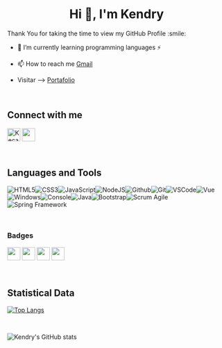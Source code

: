 <h1 align="center">Hi 👋, I'm Kendry</h1>

<div size='20px'>Thank You for taking the time to view my GitHub Profile :smile: </div>

- 🌱 I’m currently learning programming languages ⚡

- 📫 How to reach me [Gmail](carvajalkendri@gmail.com)

- Visitar --> [Portafolio](https://portfolio-personal-complete-ken.vercel.app/)

<br>

## Connect with me 
<p align="left">
  <a href="https://www.linkedin.com/in/kendry-c-501639206/" target="blank"><img align="center"
      src="https://raw.githubusercontent.com/rahuldkjain/github-profile-readme-generator/master/src/images/icons/Social/linked-in-alt.svg"
      alt="Kecar2" width="30" /></a>
  <a href = 'https://www.github.com/Kecar2'> <img width = '30px' align= 'center' src="https://raw.githubusercontent.com/rahulbanerjee26/githubAboutMeGenerator/main/icons/github.svg"/></a>
</p>

<br>

## Languages and Tools
![HTML5](https://img.icons8.com/color/30/html-5.png)![CSS3](https://img.icons8.com/color/30/css3.png)![JavaScript](https://img.icons8.com/color/30/javascript.png)![NodeJS](https://img.icons8.com/color/30/nodejs.png)![Github](https://img.icons8.com/material-outlined/30/github.png)![Git](https://img.icons8.com/color/30/git.png)![VSCode](https://img.icons8.com/color/30/visual-studio-code-2019.png)![Vue](https://img.icons8.com/color/30/000000/vue-js.png)![Windows](https://img.icons8.com/color/30/windows-10.png)![Console](https://img.icons8.com/color/30/console.png)![Java](https://img.icons8.com/color/30/000000/java-coffee-cup-logo--v1.png)![Bootstrap](https://img.icons8.com/color/30/000000/bootstrap.png)![Scrum Agile](https://img.icons8.com/external-flaticons-flat-flat-icons/30/000000/external-scrum-agile-flaticons-flat-flat-icons-6.png)![Spring Framework](https://img.icons8.com/color/30/000000/spring-logo.png)

<br>

### Badges

<p align="left">
  <a href="https://www.credly.com/badges/fc29f859-30c2-4322-94b7-ff9487d3e9bb/public_url" target="blank"><img
      src="https://images.credly.com/size/680x680/images/73ac7b07-679c-4c0e-94d9-8b9dc11efe59/Applied_Data_Science_with_Python.png"
      width="30"/></a>
  <a href='https://www.credly.com/badges/e03c577b-250b-4890-bc34-68b96be23fef/public_url' target="blank"> <img width='30px'             src="https://images.credly.com/size/680x680/images/087eaefb-61a2-426b-ae74-74efca195667/Data_Visualization_Using_Python.png"/></a>
   <a href='https://www.credly.com/badges/56488ebd-5e10-4b6e-a91b-ae3b8d634c91/public_url' target="blank"> <img width='30px' src="https://images.credly.com/size/680x680/images/84ac9eff-b8a2-4683-846b-f59887a73801/Python_101_Data_Science.png"/></a>
 <a href='https://www.credly.com/badges/35babddb-e94a-4b6f-9947-49d26f4a98f7/public_url' target="blank"> <img width='30px' src="https://images.credly.com/size/680x680/images/ba34cb1c-4344-43f5-9685-55e2e901c0f0/Data_Analysis_using_Python.png"/></a>
</p>
         
<br>

## Statistical Data 
[![Top Langs](https://github-readme-stats.vercel.app/api/top-langs/?username=Kecar2&layout=compact)](https://github.com/Kecar2/github-readme-stats)

<br>

![Kendry's GitHub stats](https://github-readme-stats.vercel.app/api?username=Kecar2&show_icons=true&theme=dark)

<br>



